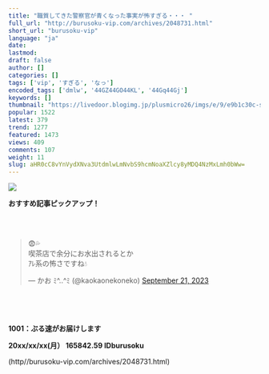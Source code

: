 ```yaml
---
title: "職質してきた警察官が青くなった事実が怖すぎる・・・ "
full_url: "http://burusoku-vip.com/archives/2048731.html"
short_url: "burusoku-vip"
language: "ja"
date: 
lastmod: 
draft: false
author: []
categories: []
tags: ['vip', 'すぎる', 'なっ']
encoded_tags: ['dmlw', '44GZ44GO44KL', '44Gq44Gj']
keywords: []
thumbnail: "https://livedoor.blogimg.jp/plusmicro26/imgs/e/9/e9b1c30c-s.png"
popular: 1522
latest: 379
trend: 1277
featured: 1473
views: 409
comments: 107
weight: 11
slug: aHR0cC8vYnVydXNva3UtdmlwLmNvbS9hcmNoaXZlcy8yMDQ4NzMxLmh0bWw=
---
```


![](https://livedoor.blogimg.jp/plusmicro26/imgs/e/9/e9b1c30c-s.png)

<div><p><b>おすすめ記事ピックアップ！</b></p> <p class='g-ad1'> </p> <p class='g-ad2'> </p> <p></p><br> <br> <blockquote class='twitter-tweet'><p lang='ja' dir='ltr'>😨💦<br>喫茶店で余分にお水出されるとか<br>ｱﾚ系の怖さですね💧</p>— かお ﾐ^..^ﾐ (@kaokaonekoneko) <a href='https//twitter.com/kaokaonekoneko/status/1704744286384988319?ref_src=twsrc%5Etfw'>September 21, 2023</a></blockquote> <br> <p id='csw_block'></p> <p id='divSP1'> </p> <br><p><b>1001：ぶる速がお届けします <p> 20xx/xx/xx(月） 165842.59 IDburusoku</p></b></p> <p class='g-ad1'> </p> <p class='g-ad2'> </p> <p id='divSP'> </p> </div>

(http//burusoku-vip.com/archives/2048731.html)
